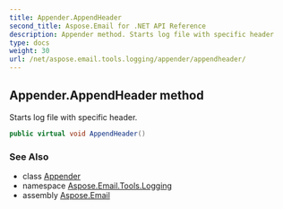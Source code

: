 ```yaml
---
title: Appender.AppendHeader
second_title: Aspose.Email for .NET API Reference
description: Appender method. Starts log file with specific header
type: docs
weight: 30
url: /net/aspose.email.tools.logging/appender/appendheader/
---
```

## Appender.AppendHeader method

Starts log file with specific header.

```csharp
public virtual void AppendHeader()
```

### See Also

* class [Appender](../)
* namespace [Aspose.Email.Tools.Logging](../../appender/)
* assembly [Aspose.Email](../../../)


